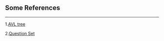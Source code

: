 ## Some References
---
1.[AVL tree](https://www.cnblogs.com/skywang12345/p/3576969.html)

2.[Question Set](https://www.zybuluo.com/18520525018/note/1614445)

